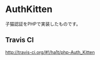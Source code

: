 AuthKitten
============================

子猫認証をPHPで実装したものです。

Travis CI
---------------------------
http://travis-ci.org/#!/ha1t/php-Auth_Kitten
